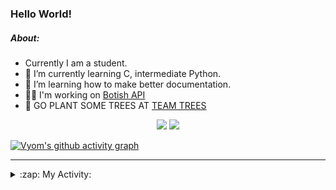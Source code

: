 ### Hello World!

##### About:
- Currently I am a student.
- 🌱 I’m currently learning C, intermediate Python.
- 🌱 I’m learning how to make better documentation.
- 👨‍💻 I'm working on [Botish API](https://github.com/Vyvy-vi/api)
- 🌱 GO PLANT SOME TREES AT [TEAM TREES](https://teamtrees.org/)

<p align="center">
  <a href="https://twitter.com/Vyvy_viM"><img target="_blank" src="https://img.shields.io/badge/twitter%20@Vyvy_viM-0D95E8?style=for-the-badge&logo=twitter&logoColor=white"/></a> 
  <a href="https://vyvy-vi.github.io/portfolio"><img target="_blank" src="https://img.shields.io/badge/-I_love_open_source-green?style=for-the-badge&logo=github&logoColor=black"/></a> 
</p>

[![Vyom's github activity graph](https://activity-graph.herokuapp.com/graph?username=Vyvy-vi)](https://github.com/ashutosh00710/github-readme-activity-graph)

---
<details>
  <summary>:zap: My Activity:</summary>
  
<!--START_SECTION:waka-->
![Code Time](http://img.shields.io/badge/Code%20Time-622%20hrs%203%20mins-blue)

**I'm a Night 🦉** 

```text
🌞 Morning    44 commits     ██░░░░░░░░░░░░░░░░░░░░░░░   8.45% 
🌆 Daytime    124 commits    ██████░░░░░░░░░░░░░░░░░░░   23.8% 
🌃 Evening    162 commits    ███████░░░░░░░░░░░░░░░░░░   31.09% 
🌙 Night      191 commits    █████████░░░░░░░░░░░░░░░░   36.66%

```
📅 **I'm Most Productive on Sunday** 

```text
Monday       50 commits     ██░░░░░░░░░░░░░░░░░░░░░░░   9.6% 
Tuesday      85 commits     ████░░░░░░░░░░░░░░░░░░░░░   16.31% 
Wednesday    74 commits     ███░░░░░░░░░░░░░░░░░░░░░░   14.2% 
Thursday     67 commits     ███░░░░░░░░░░░░░░░░░░░░░░   12.86% 
Friday       56 commits     ██░░░░░░░░░░░░░░░░░░░░░░░   10.75% 
Saturday     56 commits     ██░░░░░░░░░░░░░░░░░░░░░░░   10.75% 
Sunday       133 commits    ██████░░░░░░░░░░░░░░░░░░░   25.53%

```


📊 **This Week I Spent My Time On** 

```text
🔥 Editors: 
Vim                      11 hrs 16 mins      ██████████████░░░░░░░░░░░   58.35% 
VS Code                  8 hrs 2 mins        ██████████░░░░░░░░░░░░░░░   41.65%

🐱‍💻 Projects: 
praise_backend_js        10 hrs 35 mins      █████████████░░░░░░░░░░░░   54.79% 
file-utils               4 hrs 15 mins       █████░░░░░░░░░░░░░░░░░░░░   22.06% 
Unknown Project          4 hrs 13 mins       █████░░░░░░░░░░░░░░░░░░░░   21.88% 
botish-api               10 mins             ░░░░░░░░░░░░░░░░░░░░░░░░░   0.92% 
discord-bot              4 mins              ░░░░░░░░░░░░░░░░░░░░░░░░░   0.35%

```


 Last Updated on 25/02/2022 00:08:46 UTC
<!--END_SECTION:waka-->
</details>
